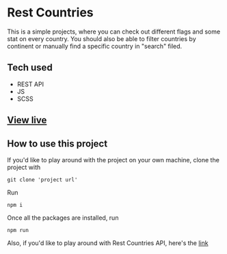 # Rest Countries

This is a simple projects, where you can check out different flags and some stat on every country. You should also be able to filter countries by continent or manually find a specific country in "search" filed.

## Tech used

- REST API
- JS
- SCSS

## [View live](https://viyanmd.github.io/restcountries/)

## How to use this project

If you'd like to play around with the project on your own machine, clone the project with 

```
git clone 'project url'
```

Run 

```
npm i 
```

Once all the packages are installed, run 

```
npm run
```

Also, if you'd like to play around with Rest Countries API, here's the [link](https://restcountries.com/)




